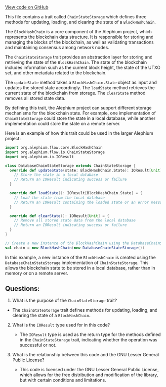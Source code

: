 [View code on GitHub](https://github.com/alephium/alephium/flow/src/main/scala/org/alephium/flow/io/ChainStateStorage.scala)

This file contains a trait called `ChainStateStorage` which defines three methods for updating, loading, and clearing the state of a `BlockHashChain`. 

The `BlockHashChain` is a core component of the Alephium project, which represents the blockchain data structure. It is responsible for storing and managing the blocks of the blockchain, as well as validating transactions and maintaining consensus among network nodes.

The `ChainStateStorage` trait provides an abstraction layer for storing and retrieving the state of the `BlockHashChain`. The state of the blockchain includes information such as the current block height, the state of the UTXO set, and other metadata related to the blockchain.

The `updateState` method takes a `BlockHashChain.State` object as input and updates the stored state accordingly. The `loadState` method retrieves the current state of the blockchain from storage. The `clearState` method removes all stored state data.

By defining this trait, the Alephium project can support different storage mechanisms for the blockchain state. For example, one implementation of `ChainStateStorage` could store the state in a local database, while another implementation could store the state on a remote server.

Here is an example of how this trait could be used in the larger Alephium project:

```scala
import org.alephium.flow.core.BlockHashChain
import org.alephium.flow.io.ChainStateStorage
import org.alephium.io.IOResult

class DatabaseChainStateStorage extends ChainStateStorage {
  override def updateState(state: BlockHashChain.State): IOResult[Unit] = {
    // Store the state in a local database
    // Return an IOResult indicating success or failure
  }

  override def loadState(): IOResult[BlockHashChain.State] = {
    // Load the state from the local database
    // Return an IOResult containing the loaded state or an error message
  }

  override def clearState(): IOResult[Unit] = {
    // Remove all stored state data from the local database
    // Return an IOResult indicating success or failure
  }
}

// Create a new instance of the BlockHashChain using the DatabaseChainStateStorage implementation
val chain = new BlockHashChain(new DatabaseChainStateStorage())
``` 

In this example, a new instance of the `BlockHashChain` is created using the `DatabaseChainStateStorage` implementation of `ChainStateStorage`. This allows the blockchain state to be stored in a local database, rather than in memory or on a remote server.
## Questions: 
 1. What is the purpose of the `ChainStateStorage` trait?
   - The `ChainStateStorage` trait defines methods for updating, loading, and clearing the state of a `BlockHashChain`.
   
2. What is the `IOResult` type used for in this code?
   - The `IOResult` type is used as the return type for the methods defined in the `ChainStateStorage` trait, indicating whether the operation was successful or not.
   
3. What is the relationship between this code and the GNU Lesser General Public License?
   - This code is licensed under the GNU Lesser General Public License, which allows for the free distribution and modification of the library, but with certain conditions and limitations.